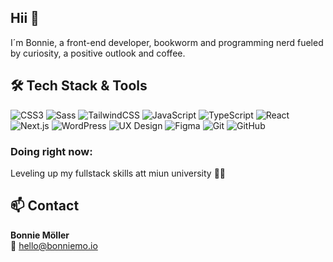 ## Hii 👾
I´m Bonnie,
a front-end developer, bookworm and programming nerd fueled by curiosity, a positive outlook and coffee.

## 🛠️ Tech Stack & Tools
  <!-- Frontend -->
  <img src="https://img.shields.io/badge/CSS3-1572B6?logo=css3&logoColor=white" alt="CSS3" />
  <img src="https://img.shields.io/badge/Sass-CC6699?logo=sass&logoColor=white" alt="Sass" />
  <img src="https://img.shields.io/badge/TailwindCSS-38B2AC?logo=tailwindcss&logoColor=white" alt="TailwindCSS" />
  <img src="https://img.shields.io/badge/JavaScript-F7DF1E?logo=javascript&logoColor=black" alt="JavaScript" />
  <img src="https://img.shields.io/badge/TypeScript-3178C6?logo=typescript&logoColor=white" alt="TypeScript" />
  <img src="https://img.shields.io/badge/React-20232A?logo=react&logoColor=61DAFB" alt="React" />
  <img src="https://img.shields.io/badge/Next.js-000000?logo=nextdotjs&logoColor=white" alt="Next.js" />

  <!-- CMS & Design -->
  <img src="https://img.shields.io/badge/WordPress-21759B?logo=wordpress&logoColor=white" alt="WordPress" />
  <img src="https://img.shields.io/badge/UX--Design-FF6F61?logo=adobecreativecloud&logoColor=white" alt="UX Design" />
  <img src="https://img.shields.io/badge/Figma-F24E1E?logo=figma&logoColor=white" alt="Figma" />

  <!-- Version Control -->
  <img src="https://img.shields.io/badge/Git-F05032?logo=git&logoColor=white" alt="Git" />
  <img src="https://img.shields.io/badge/GitHub-181717?logo=github&logoColor=white" alt="GitHub" />

### Doing right now: 
Leveling up my fullstack skills att miun university 👩‍💻

## 📫 Contact

**Bonnie Möller**  
💌 hello@bonniemo.io

<!--
**bonniemo/bonniemo** is a ✨ _special_ ✨ repository because its `README.md` (this file) appears on your GitHub profile.

Here are some ideas to get you started:

- 🔭 I’m currently working on ...
- 🌱 I’m currently learning ...
- 👯 I’m looking to collaborate on ...
- 🤔 I’m looking for help with ...
- 💬 Ask me about ...
- 📫 How to reach me: ...
- 😄 Pronouns: ...
- ⚡ Fun fact: ...
-->
